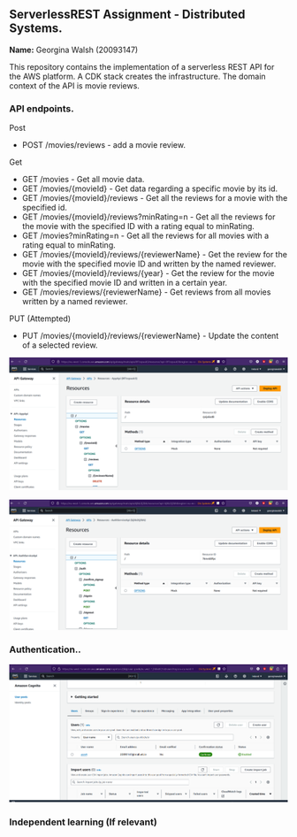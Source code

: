 ## ServerlessREST Assignment - Distributed Systems.

__Name:__ Georgina Walsh (20093147)

This repository contains the implementation of a serverless REST API for the AWS platform. A CDK stack creates the infrastructure. The domain context of the API is movie reviews.

### API endpoints.
 Post
+ POST /movies/reviews - add a movie review.

Get
+ GET /movies - Get all movie data.
+ GET /movies/{movieId} - Get data regarding a specific movie by its id.
+ GET /movies/{movieId}/reviews - Get all the reviews for a movie with the specified id.
+ GET /movies/{movieId}/reviews?minRating=n - Get all the reviews for the movie with the specified ID with a rating equal to minRating.
+ GET /movies?minRating=n - Get all the reviews for all movies with a rating equal to minRating.
+ GET /movies/{movieId}/reviews/{reviewerName} - Get the review for the movie with the specified movie ID and written by the named reviewer.
+ GET /movies/{movieId}/reviews/{year} - Get the review for the movie with the specified movie ID and written in a certain year.
+ GET /movies/reviews/{reviewerName} - Get reviews from all movies written by a named reviewer.

PUT (Attempted)
+ PUT /movies/{movieId}/reviews/{reviewerName} - Update the content of a  selected review.


![API Gateway for AppApi](image-3.png)

![API Gateway for AuthServiceApi](image-2.png)

### Authentication..

![AWS Cognito](image.png)

### Independent learning (If relevant)

